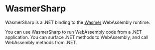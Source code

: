# WasmerSharp

WasmerSharp is a .NET binding to the
[Wasmer](https://github.com/wasmerio/wasmer) WebAssembly runtime.

You can use WasmerSharp to run WebAssembly code from a .NET
application.  You can surface .NET methods to WebAssembly, and call
WebAssembly methods from .NET.


